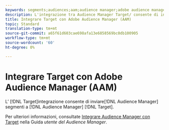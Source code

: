 ```yaml
---
keywords: segments;audiences;aam;audience manager;adobe audience manager;integrate;integration
description: L'integrazione tra Audience Manager Target/ consente di inviare  segmenti di Audience Manager  Adobe Target
title: Integrare Target con Adobe Audience Manager (AAM)
topic: Standard
translation-type: tm+mt
source-git-commit: a65f61d603cae698afa13e6858569bc0db100905
workflow-type: tm+mt
source-wordcount: '60'
ht-degree: 0%

---
```



# Integrare Target con Adobe Audience Manager (AAM)

L’ [!DNL Target]integrazione consente di inviare[!DNL Audience Manager] segmenti a [!DNL Audience Manager] [!DNL Target].

Per ulteriori informazioni, consultate [Integrare  Audience Manager con Target](https://docs.adobe.com/content/help/en/audience-manager/user-guide/implementation-integration-guides/integration-other-solutions/aam-target-integration.html) nella Guida *utente del Audience Manager*.

